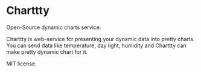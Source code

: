 # Сharttty

Open-Source dynamic charts service.

Charttty is web-service for presenting your dynamic data into pretty charts. You can send data like temperature, day light, humidity and Charttty can make pretty dynamic chart for it.



MIT license.
